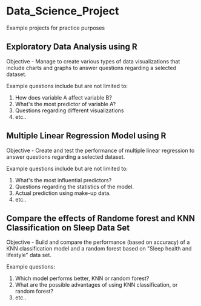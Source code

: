 # Data_Science_Project
Example projects for practice purposes

## Exploratory Data Analysis using R 
Objective - Manage to create various types of data visualizations that include charts and graphs to answer questions regarding a selected dataset.

Example questions include but are not limited to:

1) How does variable A affect variable B?
2) What's the most predictor of variable A?
3) Questions regarding different visualizations
4) etc..

## Multiple Linear Regression Model using R
Objective - Create and test the performance of multiple linear regression to answer questions regarding a selected dataset. 

Example questions include but are not limited to:

1) What's the most influential predictors?
2) Questions regarding the statistics of the model.
3) Actual prediction using make-up data.
4) etc..

## Compare the effects of Randome forest and KNN Classification on Sleep Data Set
Objective - Build and compare the performance (based on accuracy) of a KNN classification model and a random forest based on "Sleep health and lifestyle" data set.

Example questions:
1) Which model performs better, KNN or random forest?
2) What are the possible advantages of using KNN classification, or random forest?
3) etc..
